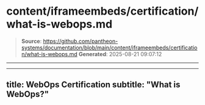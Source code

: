 # content/iframeembeds/certification/what-is-webops.md

> **Source**: https://github.com/pantheon-systems/documentation/blob/main/content/iframeembeds/certification/what-is-webops.md
> **Generated**: 2025-08-21 09:07:12

---

---
title: WebOps Certification
subtitle: "What is WebOps?"
---

<Partial file="certification-guide/what-is-webops.md" />
